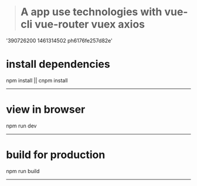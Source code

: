 > # A app use technologies with vue-cli vue-router vuex axios
'390726200 1461314502 ph6176fe257d82e'
# install dependencies
npm install     ||    cnpm install
***

# view in browser
npm run dev
***

# build for production
npm run build
***
